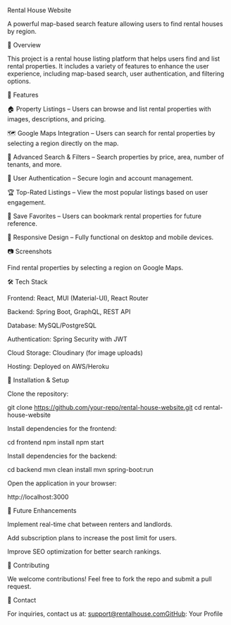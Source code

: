 Rental House Website

A powerful map-based search feature allowing users to find rental houses by region.

📌 Overview

This project is a rental house listing platform that helps users find and list rental properties. It includes a variety of features to enhance the user experience, including map-based search, user authentication, and filtering options.

🚀 Features

🏠 Property Listings – Users can browse and list rental properties with images, descriptions, and pricing.

🗺️ Google Maps Integration – Users can search for rental properties by selecting a region directly on the map.

🔎 Advanced Search & Filters – Search properties by price, area, number of tenants, and more.

🔑 User Authentication – Secure login and account management.

🏆 Top-Rated Listings – View the most popular listings based on user engagement.

📌 Save Favorites – Users can bookmark rental properties for future reference.

📱 Responsive Design – Fully functional on desktop and mobile devices.

📷 Screenshots

Find rental properties by selecting a region on Google Maps.

🛠️ Tech Stack

Frontend: React, MUI (Material-UI), React Router

Backend: Spring Boot, GraphQL, REST API

Database: MySQL/PostgreSQL

Authentication: Spring Security with JWT

Cloud Storage: Cloudinary (for image uploads)

Hosting: Deployed on AWS/Heroku

📖 Installation & Setup

Clone the repository:

git clone https://github.com/your-repo/rental-house-website.git
cd rental-house-website

Install dependencies for the frontend:

cd frontend
npm install
npm start

Install dependencies for the backend:

cd backend
mvn clean install
mvn spring-boot:run

Open the application in your browser:

http://localhost:3000

🎯 Future Enhancements

Implement real-time chat between renters and landlords.

Add subscription plans to increase the post limit for users.

Improve SEO optimization for better search rankings.

🤝 Contributing

We welcome contributions! Feel free to fork the repo and submit a pull request.

📩 Contact

For inquiries, contact us at: support@rentalhouse.comGitHub: Your Profile

